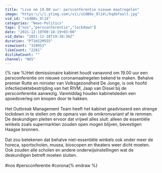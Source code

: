 ```yaml
---
title: "Live om 19.00 uur: persconferentie nieuwe maatregelen"
image: "https:\/\/i.ytimg.com\/vi\/sSdB0x_9l14\/hqdefault.jpg"
vid_id: "sSdB0x_9l14"
categories: "News-Politics"
tags: ["nos","persconferentie","lockdown"]
date: "2021-12-19T09:18:19+03:00"
vid_date: "2021-12-18T19:38:36Z"
duration: "PT1H22M55S"
viewcount: "328053"
likeCount: "2281"
dislikeCount: ""
channel: "NOS"
---
```

{% raw %}Het demissionaire kabinet houdt vanavond om 19.00 uur een persconferentie om nieuwe coronamaatregelen bekend te maken. Behalve premier Rutte en minister van Volksgezondheid De Jonge, is ook hoofd infectieziektebestrijding van het RIVM, Jaap van Dissel bij de persconferentie aanwezig. Vanmiddag houden kabinetsleden een spoedoverleg om knopen door te hakken.<br /><br />Het Outbreak Management Team heeft het kabinet geadviseerd een strenge lockdown in te stellen om de opmars van de omikronvariant af te remmen. De deskundigen pleiten ervoor dat vrijwel alles sluit: alleen de essentiële winkels zoals supermarkten zouden open mogen blijven, bevestigen Haagse bronnen.<br /><br />Dat zou betekenen dat behalve niet-essentiële winkels ook onder meer de horeca, sportscholen, musea, bioscopen en theaters weer dicht moeten. Ook zouden alle scholen en andere onderwijsinstellingen wat de deskundigen betreft moeten sluiten.<br /><br />#nos #persconferentie #corona{% endraw %}
